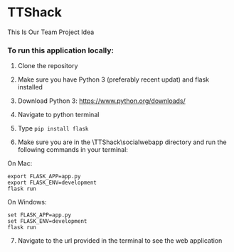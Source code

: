 # TTShack

This Is Our Team Project Idea

### To run this application locally:

1. Clone the repository
2. Make sure you have Python 3 (preferably recent updat) and flask installed
3. Download Python 3: https://www.python.org/downloads/
4. Navigate to python terminal
5. Type ```pip install flask```

6. Make sure you are in the \TTShack\socialwebapp directory and run the following commands in your terminal:

On Mac:
```
export FLASK_APP=app.py
export FLASK_ENV=development
flask run
```

On Windows:
```
set FLASK_APP=app.py
set FLASK_ENV=development
flask run
```

7. Navigate to the url provided in the terminal to see the web application
